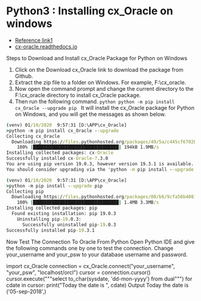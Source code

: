 # Python3 : Installing cx_Oracle on windows

- [Reference link1](https://www.foxinfotech.in/2018/09/how-to-install-cx_oracle-for-python-on-windows.html)
- [cx-oracle.readthedocs.io](https://cx-oracle.readthedocs.io/en/latest/user_guide/installation.html)

Steps to Download and Install cx_Oracle Package for Python on Windows
1. Click on the Download cx_Oracle link to download the package from Github.
1. Extract the zip file to a folder on Windows. For example, F:\cx_oracle.
1. Now open the command prompt and change the current directory to the F:\cx_oracle directory to install cx_Oracle package.
1. Then run the following command.
```python python -m pip install cx_Oracle --upgrade pip ```
It will install the cx_Oracle package for Python on Windows, and you will get the messages as shown below.

```cmd
(venv) 01/10/2020  9:57:31 [D:\APP\cx_Oracle]
>python -m pip install cx_Oracle --upgrade
Collecting cx_Oracle
  Downloading https://files.pythonhosted.org/packages/49/5a/c445cf6702b7ce9c46ea85406195bc29ece54ed82dc5534f115db47d5069/cx_Oracle-7.3.0-cp37-cp37m-win_amd64.whl (189kB)
    100% |████████████████████████████████| 194kB 1.9MB/s
Installing collected packages: cx-Oracle
Successfully installed cx-Oracle-7.3.0
You are using pip version 19.0.3, however version 19.3.1 is available.
You should consider upgrading via the 'python -m pip install --upgrade pip' command.

(venv) 01/10/2020  9:57:31 [D:\APP\cx_Oracle]
>python -m pip install --upgrade pip
Collecting pip
  Downloading https://files.pythonhosted.org/packages/00/b6/9cfa56b4081ad13874b0c6f96af8ce16cfbc1cb06bedf8e9164ce5551ec1/pip-19.3.1-py2.py3-none-any.whl (1.4MB)
    100% |████████████████████████████████| 1.4MB 3.3MB/s
Installing collected packages: pip
  Found existing installation: pip 19.0.3
    Uninstalling pip-19.0.3:
      Successfully uninstalled pip-19.0.3
Successfully installed pip-19.3.1
```


Now Test The Connection To Oracle From Python
Open Python IDE and give the following commands one by one to test the connection. Change your_username and your_psw to your database username and password.


 
import cx_Oracle
connection = cx_Oracle.connect("your_username", "your_psw", "localhost/orcl")
cursor = connection.cursor()
cursor.execute("""select to_char(sysdate, 'dd-mon-yyyy') from dual""")
for cdate in cursor:
print("Today the date is ", cdate)
Output
Today the date is ('05-sep-2018',)
